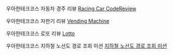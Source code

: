 우아한테크코스 자동차 경주 리뷰
[Racing Car CodeReview](https://github.com/woowacourse-precourse/java-racingcar-6/pull/2385)

우아한테크코스 자판기 리뷰
[Vending Machine](https://github.com/JHyun0302/java-vendingmachine-precourse/pull/1)

우아한테크코스 로또 리뷰
[Lotto](https://github.com/woowacourse-precourse/java-lotto-6/pull/2103)

우아한테크코스 지하철 노선도 경로 조회 미션
[지하철 노선도 경로 조회 미션](https://github.com/woowacourse/java-subway-path-precourse/pull/116)
